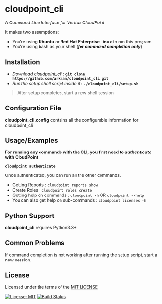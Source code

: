 # cloudpoint_cli

_A Command Line Interface for Veritas CloudPoint_

It makes two assumptions:


* You're using **Ubuntu** or **Red Hat Enterprise Linux** to run this program 
* You're using bash as your shell (**_for command completion only_**)

Installation
-------------

* _Download cloudpoint_cli_ : **```git clone https://github.com/arknan/cloudpoint_cli.git```**
* _Run the setup shell script inside it_ : **```./cloudpoint_cli/setup.sh ```**

> After setup completes, start a new shell session  

Configuration File
-------------------
**cloudpoint_cli.config** contains all the configurable information for cloudpoint_cli

Usage/Examples
---------------

**For running any commands with the CLI, you first need to _authenticate_ with CloudPoint**

**```cloudpoint authenticate```**

Once authenticated, you can run all the other commands.

* Getting Reports          : `cloudpoint reports show`
* Create Roles             : ```cloudpoint roles create```
* Getting help on commands : ```cloudpoint -h``` OR ```cloudpoint --help```
* You can also get help on sub-commands : ```cloudpoint licenses -h```


Python Support
--------------
**cloudpoint_cli** requires Python3.3+

Common Problems
---------------
If command completion is not working after running the setup script, start a new session.

License
-------
Licensed under the terms of the [MIT LICENSE](https://opensource.org/licenses/MIT)

[![License: MIT](https://img.shields.io/badge/License-MIT-yellow.svg)](https://opensource.org/licenses/MIT)
[![Build Status](https://travis-ci.org/arknan/cloudpoint_cli.svg?branch=master)](https://travis-ci.org/arknan/cloudpoint_cli)
